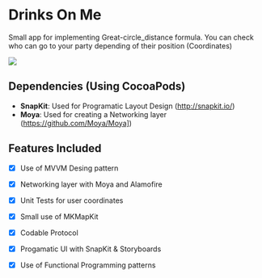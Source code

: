 #  Drinks On Me

Small app for implementing Great-circle_distance formula. You can check who can go to your party depending of their position (Coordinates)

![](capture.gif)

## Dependencies (Using CocoaPods)

- **SnapKit**: Used for Programatic Layout Design (http://snapkit.io/)
- **Moya**: Used for creating a Networking layer (https://github.com/Moya/Moya])

## Features Included
- [x] Use of MVVM Desing pattern
- [x] Networking layer with Moya and Alamofire
- [x] Unit Tests for user coordinates
- [x] Small use of MKMapKit
- [x] Codable Protocol
- [x] Progamatic UI with SnapKit & Storyboards
- [x] Use of Functional Programming patterns

